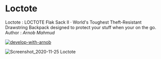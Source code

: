 # Loctote
Loctote : LOCTOTE Flak Sack II · World's Toughest Theft-Resistant Drawstring Backpack designed to protect your stuff when your on the go. <br>
Author : _Arnob Mahmud_

[![develop-with-arnob](https://img.shields.io/badge/Develop%20With-Arnob%20Mahmud-9cf?style=plastic&logo=visual-studio-code&labelColor=292844&logoColor=007ACC)](https://github.com/ArnobMahmud/)

![Screenshot_2020-11-25 Loctote](https://user-images.githubusercontent.com/60808266/100199647-b0b7d600-2f27-11eb-9e67-efcbeeecb59f.jpg)


